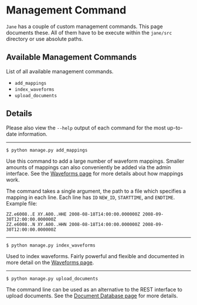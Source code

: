 # Management Command

`Jane` has a couple of custom management commands. This page documents these. 
All of them have to be execute within the `jane/src` directory or use 
absolute paths.


## Available Management Commands

List of all available management commands.

* `add_mappings`
* `index_waveforms`
* `upload_documents`

## Details

Please also view the `--help` output of each command for the most up-to-date
information.

--- 

`$ python manage.py add_mappings`

Use this command to add a large number of waveform mappings. Smaller amounts
of mappings can also conveniently be added via the admin interface. See the 
[Waveforms page](waveforms.md) for more details about how mappings work.

The command takes a single argument, the path to a file which specifies a 
mapping in each line. Each line has `ID` `NEW_ID`, `STARTTIME`, and 
`ENDTIME`. Example file:

```
ZZ.e6008..E XY.A00..HHE 2008-08-18T14:00:00.000000Z 2008-09-30T12:00:00.000000Z
ZZ.e6008..N XY.A00..HHN 2008-08-18T14:00:00.000000Z 2008-09-30T12:00:00.000000Z
```

--- 

`$ python manage.py index_waveforms`

Used to index waveforms. Fairly powerful and flexible and documented in more
detail on the [Waveforms page](waveforms.md).

--- 

`$ python manage.py upload_documents`

The command line can be used as an alternative to the REST interface to 
upload documents. See the [Document Database page](documents.md) for more 
details.
